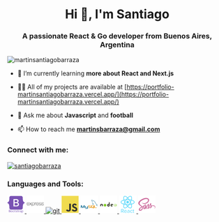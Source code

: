 <h1 align="center">Hi 👋, I'm Santiago</h1>
<h3 align="center">A passionate React & Go developer from Buenos Aires, Argentina</h3>

<p align="left"> <img src="https://komarev.com/ghpvc/?username=martinsantiagobarraza&label=Profile%20views&color=0e75b6&style=flat" alt="martinsantiagobarraza" /> </p>

- 🌱 I’m currently learning **more about React and Next.js**

- 👨‍💻 All of my projects are available at [https://portfolio-martinsantiagobarraza.vercel.app/](https://portfolio-martinsantiagobarraza.vercel.app/)

- 💬 Ask me about **Javascript** and **football**

- 📫 How to reach me **martinsbarraza@gmail.com**

<h3 align="left">Connect with me:</h3>
<p align="left">
<a href="https://linkedin.com/in/santiagobarraza" target="blank"><img align="center" src="https://raw.githubusercontent.com/rahuldkjain/github-profile-readme-generator/master/src/images/icons/Social/linked-in-alt.svg" alt="santiagobarraza" height="30" width="40" /></a>
</p>

<h3 align="left">Languages and Tools:</h3>
<p align="left"> <a href="https://getbootstrap.com" target="_blank"> <img src="https://raw.githubusercontent.com/devicons/devicon/master/icons/bootstrap/bootstrap-plain-wordmark.svg" alt="bootstrap" width="40" height="40"/> </a> <a href="https://expressjs.com" target="_blank"> <img src="https://raw.githubusercontent.com/devicons/devicon/master/icons/express/express-original-wordmark.svg" alt="express" width="40" height="40"/> </a> <a href="https://git-scm.com/" target="_blank"> <img src="https://www.vectorlogo.zone/logos/git-scm/git-scm-icon.svg" alt="git" width="40" height="40"/> </a> <a href="https://developer.mozilla.org/en-US/docs/Web/JavaScript" target="_blank"> <img src="https://raw.githubusercontent.com/devicons/devicon/master/icons/javascript/javascript-original.svg" alt="javascript" width="40" height="40"/> </a> <a href="https://www.mysql.com/" target="_blank"> <img src="https://raw.githubusercontent.com/devicons/devicon/master/icons/mysql/mysql-original-wordmark.svg" alt="mysql" width="40" height="40"/> </a> <a href="https://nodejs.org" target="_blank"> <img src="https://raw.githubusercontent.com/devicons/devicon/master/icons/nodejs/nodejs-original-wordmark.svg" alt="nodejs" width="40" height="40"/> </a> <a href="https://reactjs.org/" target="_blank"> <img src="https://raw.githubusercontent.com/devicons/devicon/master/icons/react/react-original-wordmark.svg" alt="react" width="40" height="40"/> </a> <a href="https://sass-lang.com" target="_blank"> <img src="https://raw.githubusercontent.com/devicons/devicon/master/icons/sass/sass-original.svg" alt="sass" width="40" height="40"/> </a> </p>

